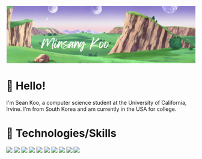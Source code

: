 ![Header](header.png)
# 👋 Hello!
I'm Sean Koo, a computer science student at the University of California, Irvine. I'm from South Korea and am currently in the USA for college.

# :guitar: Technologies/Skills
![](https://img.shields.io/badge/code-python-blue)
![](https://img.shields.io/badge/code-C%2B%2B-brightgreen)
![](https://img.shields.io/badge/code-C-green)
![](https://img.shields.io/badge/OS-Linux-red)
![](https://img.shields.io/badge/code-ROS-red)
![](https://img.shields.io/badge/code-JavaScript-orange)
![](https://img.shields.io/badge/code-jQuery-orange)
![](https://img.shields.io/badge/code-HTML-lightgrey)
![](https://img.shields.io/badge/code-PHP-9cf)
![](https://img.shields.io/badge/code-SQL-blueviolet)
